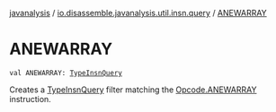 [javanalysis](../index.md) / [io.disassemble.javanalysis.util.insn.query](index.md) / [ANEWARRAY](./-a-n-e-w-a-r-r-a-y.md)

# ANEWARRAY

`val ANEWARRAY: `[`TypeInsnQuery`](-type-insn-query/index.md)

Creates a [TypeInsnQuery](-type-insn-query/index.md) filter matching the [Opcode.ANEWARRAY](#) instruction.

